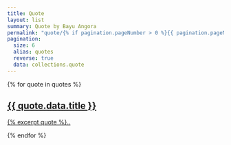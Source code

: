 ```yaml
---
title: Quote
layout: list
summary: Quote by Bayu Angora
permalink: "quote/{% if pagination.pageNumber > 0 %}{{ pagination.pageNumber | plus: 1 }}{% endif %}/index.html"
pagination:
  size: 6
  alias: quotes
  reverse: true
  data: collections.quote
---
```


{% for quote in quotes %}
<article class="box">
<a href="{{ site.baseurl }}{{ quote.data.title | slug }}/">
<div class="title">
<h2>{{ quote.data.title }}</h2>
</div>
<div class="content">
<p>
{% excerpt quote %}..
</p>
</div>
</a>
</article>
{% endfor %}
